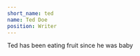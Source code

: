 ```yaml
---
short_name: ted
name: Ted Doe
position: Writer
---
```

Ted has been eating fruit since he was baby